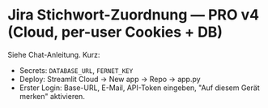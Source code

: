 # Jira Stichwort-Zuordnung — PRO v4 (Cloud, per-user Cookies + DB)
Siehe Chat-Anleitung. Kurz:
- Secrets: `DATABASE_URL`, `FERNET_KEY`
- Deploy: Streamlit Cloud → New app → Repo → app.py
- Erster Login: Base-URL, E-Mail, API-Token eingeben, "Auf diesem Gerät merken" aktivieren.
